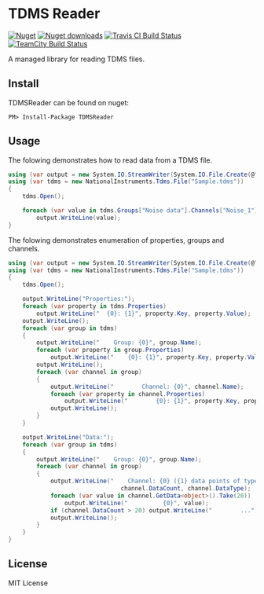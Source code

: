 TDMS Reader
=============

[![Nuget](http://img.shields.io/nuget/v/TDMSReader.svg?style=flat)](http://www.nuget.org/packages/TDMSReader/) [![Nuget downloads](http://img.shields.io/nuget/dt/TDMSReader.svg?style=flat)](http://www.nuget.org/packages/TDMSReader/) [![Travis CI Build Status](http://img.shields.io/travis/mikeobrien/TDMSReader.svg?style=flat&label=Travis%20CI)](https://travis-ci.org/mikeobrien/TDMSReader) [![TeamCity Build Status](https://img.shields.io/teamcity/http/build.mikeobrien.net/s/tdmsreader.svg?style=flat&label=TeamCity)](http://build.mikeobrien.net/viewType.html?buildTypeId=tdmsreader&guest=1)

A managed library for reading TDMS files.

## Install

TDMSReader can be found on nuget:

    PM> Install-Package TDMSReader

## Usage

The folowing demonstrates how to read data from a TDMS file.

```csharp
using (var output = new System.IO.StreamWriter(System.IO.File.Create(@"D:\export.txt")))
using (var tdms = new NationalInstruments.Tdms.File("Sample.tdms"))
{
    tdms.Open();

    foreach (var value in tdms.Groups["Noise data"].Channels["Noise_1"].GetData<double>())
        output.WriteLine(value);
}
```

The folowing demonstrates enumeration of properties, groups and channels.

```csharp
using (var output = new System.IO.StreamWriter(System.IO.File.Create(@"D:\tdms.overvw.txt")))
using (var tdms = new NationalInstruments.Tdms.File("Sample.tdms"))
{
    tdms.Open();

    output.WriteLine("Properties:");
    foreach (var property in tdms.Properties)
        output.WriteLine("  {0}: {1}", property.Key, property.Value);
    output.WriteLine();
    foreach (var group in tdms)
    {
        output.WriteLine("    Group: {0}", group.Name);
        foreach (var property in group.Properties)
            output.WriteLine("    {0}: {1}", property.Key, property.Value);
        output.WriteLine();
        foreach (var channel in group)
        {
            output.WriteLine("        Channel: {0}", channel.Name);
            foreach (var property in channel.Properties)
                output.WriteLine("        {0}: {1}", property.Key, property.Value);
            output.WriteLine();
        }
    }

    output.WriteLine("Data:");
    foreach (var group in tdms)
    {
        output.WriteLine("    Group: {0}", group.Name);
        foreach (var channel in group)
        {
            output.WriteLine("    Channel: {0} ({1} data points of type {2})", channel.Name,
                                channel.DataCount, channel.DataType);
            foreach (var value in channel.GetData<object>().Take(20))
                output.WriteLine("          {0}", value);
            if (channel.DataCount > 20) output.WriteLine("        ...");
            output.WriteLine();
        }
    }
}
```

## License
MIT License
